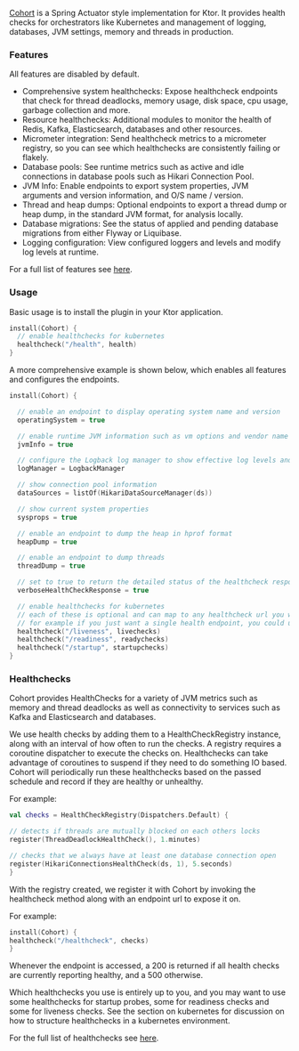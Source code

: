 
[Cohort](https://github.com/sksamuel/cohort) is a Spring Actuator style implementation for Ktor. 
It provides health checks for orchestrators like Kubernetes and management of logging, databases, JVM settings, memory and threads in production.

### Features

All features are disabled by default.

* Comprehensive system healthchecks: Expose healthcheck endpoints that check for thread deadlocks, memory usage, disk space, cpu usage, garbage collection and more.
* Resource healthchecks: Additional modules to monitor the health of Redis, Kafka, Elasticsearch, databases and other resources.
* Micrometer integration: Send healthcheck metrics to a micrometer registry, so you can see which healthchecks are consistently failing or flakely.
* Database pools: See runtime metrics such as active and idle connections in database pools such as Hikari Connection Pool.
* JVM Info: Enable endpoints to export system properties, JVM arguments and version information, and O/S name / version.
* Thread and heap dumps: Optional endpoints to export a thread dump or heap dump, in the standard JVM format, for analysis locally.
* Database migrations: See the status of applied and pending database migrations from either Flyway or Liquibase.
* Logging configuration: View configured loggers and levels and modify log levels at runtime.

For a full list of features see [here](https://github.com/sksamuel/cohort).
 
### Usage

Basic usage is to install the plugin in your Ktor application.

```kotlin
install(Cohort) {
  // enable healthchecks for kubernetes
  healthcheck("/health", health)
}
```

A more comprehensive example is shown below, which enables all features and configures the endpoints.

```kotlin
install(Cohort) {

  // enable an endpoint to display operating system name and version
  operatingSystem = true

  // enable runtime JVM information such as vm options and vendor name
  jvmInfo = true

  // configure the Logback log manager to show effective log levels and allow runtime adjustment
  logManager = LogbackManager

  // show connection pool information
  dataSources = listOf(HikariDataSourceManager(ds))

  // show current system properties
  sysprops = true

  // enable an endpoint to dump the heap in hprof format
  heapDump = true

  // enable an endpoint to dump threads
  threadDump = true

  // set to true to return the detailed status of the healthcheck response
  verboseHealthCheckResponse = true

  // enable healthchecks for kubernetes
  // each of these is optional and can map to any healthcheck url you wish
  // for example if you just want a single health endpoint, you could use /health
  healthcheck("/liveness", livechecks)
  healthcheck("/readiness", readychecks)
  healthcheck("/startup", startupchecks)
}
```

### Healthchecks

Cohort provides HealthChecks for a variety of JVM metrics such as memory and thread deadlocks as well as connectivity to services such as Kafka and Elasticsearch and databases.

We use health checks by adding them to a HealthCheckRegistry instance, along with an interval of how often to run the checks. A registry requires a coroutine dispatcher to execute the checks on. Healthchecks can take advantage of coroutines to suspend if they need to do something IO based. Cohort will periodically run these healthchecks based on the passed schedule and record if they are healthy or unhealthy.

For example:

```kotlin
val checks = HealthCheckRegistry(Dispatchers.Default) {

// detects if threads are mutually blocked on each others locks
register(ThreadDeadlockHealthCheck(), 1.minutes)

// checks that we always have at least one database connection open
register(HikariConnectionsHealthCheck(ds, 1), 5.seconds)
}
```

With the registry created, we register it with Cohort by invoking the healthcheck method along with an endpoint url to expose it on.

For example:

```kotlin
install(Cohort) {
healthcheck("/healthcheck", checks)
}
```

Whenever the endpoint is accessed, a 200 is returned if all health checks are currently reporting healthy, and a 500 otherwise.

Which healthchecks you use is entirely up to you, and you may want to use some healthchecks for startup probes, some for readiness checks and some for liveness checks. See the section on kubernetes for discussion on how to structure healthchecks in a kubernetes environment.

For the full list of healthchecks see [here](https://github.com/sksamuel/cohort?tab=readme-ov-file#available-healthchecks).